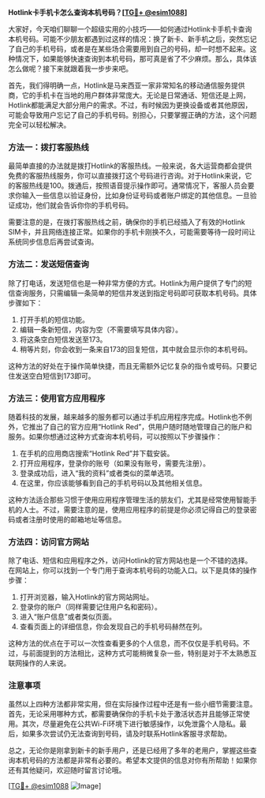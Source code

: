 **Hotlink卡手机卡怎么查询本机号码？[[TG💪+ @esim1088](https://t.me/s/esim1088)]**

大家好，今天咱们聊聊一个超级实用的小技巧——如何通过Hotlink卡手机卡查询本机号码。可能不少朋友都遇到过这样的情况：换了新卡、新手机之后，突然忘记了自己的手机号码，或者是在某些场合需要用到自己的号码，却一时想不起来。这种情况下，如果能够快速查询到本机号码，那可真是省了不少麻烦。那么，具体该怎么做呢？接下来就跟着我一步步来吧。

首先，我们得明确一点，Hotlink是马来西亚一家非常知名的移动通信服务提供商，它的手机卡在当地的用户群体非常庞大。无论是日常通话、短信还是上网，Hotlink都能满足大部分用户的需求。不过，有时候因为更换设备或者其他原因，可能会导致用户忘记了自己的手机号码。别担心，只要掌握正确的方法，这个问题完全可以轻松解决。

### 方法一：拨打客服热线

最简单直接的办法就是拨打Hotlink的客服热线。一般来说，各大运营商都会提供免费的客服热线服务，你可以直接拨打这个号码进行咨询。对于Hotlink来说，它的客服热线是100。拨通后，按照语音提示操作即可。通常情况下，客服人员会要求你输入一些信息以验证身份，比如身份证号码或者账户绑定的其他信息。一旦验证成功，他们就会告诉你你的手机号码。

需要注意的是，在拨打客服热线之前，确保你的手机已经插入了有效的Hotlink SIM卡，并且网络连接正常。如果你的手机卡刚换不久，可能需要等待一段时间让系统同步信息后再尝试查询。

### 方法二：发送短信查询

除了打电话，发送短信也是一种非常方便的方式。Hotlink为用户提供了专门的短信查询服务，只需编辑一条简单的短信并发送到指定号码即可获取本机号码。具体步骤如下：

1. 打开手机的短信功能。
2. 编辑一条新短信，内容为空（不需要填写具体内容）。
3. 将这条空白短信发送至173。
4. 稍等片刻，你会收到一条来自173的回复短信，其中就会显示你的本机号码。

这种方法的好处在于操作简单快捷，而且无需额外记忆复杂的指令或号码。只要记住发送空白短信到173即可。

### 方法三：使用官方应用程序

随着科技的发展，越来越多的服务都可以通过手机应用程序完成。Hotlink也不例外，它推出了自己的官方应用“Hotlink Red”，供用户随时随地管理自己的账户和服务。如果你想通过这种方式查询本机号码，可以按照以下步骤操作：

1. 在手机的应用商店搜索“Hotlink Red”并下载安装。
2. 打开应用程序，登录你的账号（如果没有账号，需要先注册）。
3. 登录成功后，进入“我的资料”或者类似的菜单选项。
4. 在这里，你应该能够看到自己的手机号码以及其他相关信息。

这种方法适合那些习惯于使用应用程序管理生活的朋友们，尤其是经常使用智能手机的人士。不过，需要注意的是，使用应用程序的前提是你必须记得自己的登录密码或者注册时使用的邮箱地址等信息。

### 方法四：访问官方网站

除了电话、短信和应用程序之外，访问Hotlink的官方网站也是一个不错的选择。在网站上，你可以找到一个专门用于查询本机号码的功能入口。以下是具体的操作步骤：

1. 打开浏览器，输入Hotlink的官方网站网址。
2. 登录你的账户（同样需要记住用户名和密码）。
3. 进入“账户信息”或者类似页面。
4. 查看页面上的详细信息，你会发现自己的手机号码赫然在列。

这种方法的优点在于可以一次性查看更多的个人信息，而不仅仅是手机号码。不过，与前面提到的方法相比，这种方式可能稍微复杂一些，特别是对于不太熟悉互联网操作的人来说。

### 注意事项

虽然以上四种方法都非常实用，但在实际操作过程中还是有一些小细节需要注意。首先，无论采用哪种方式，都需要确保你的手机卡处于激活状态并且能够正常使用。其次，尽量避免在公共Wi-Fi环境下进行敏感操作，以免泄露个人隐私。最后，如果多次尝试仍无法查询到号码，请及时联系Hotlink客服寻求帮助。

总之，无论你是刚拿到新卡的新手用户，还是已经用了多年的老用户，掌握这些查询本机号码的方法都是非常有必要的。希望本文提供的信息对你有所帮助！如果你还有其他疑问，欢迎随时留言讨论哦。

[[TG💪+ @esim1088](https://t.me/s/esim1088) ![Image](https://i.postimg.cc/4NQfJmqS/Snipaste-2025-05-13-00-14-12.png)]